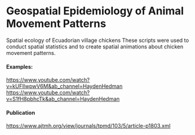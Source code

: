 # Geospatial Epidemiology of Animal Movement Patterns
Spatial ecology of Ecuadorian village chickens
These scripts were used to conduct spatial statistics and to create spatial animations about chicken movement patterns.

#### Examples: 
https://www.youtube.com/watch?v=kUFlIwpwV6M&ab_channel=HaydenHedman
https://www.youtube.com/watch?v=S1fH8pbhcTk&ab_channel=HaydenHedman

#### Publication
https://www.ajtmh.org/view/journals/tpmd/103/5/article-p1803.xml
